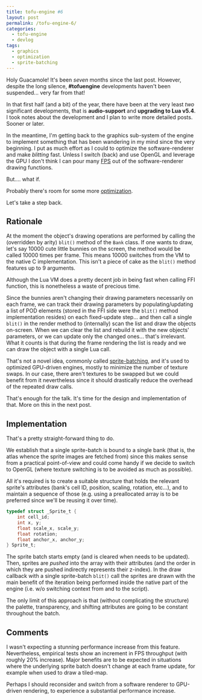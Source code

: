 ```yaml
---
title: tofu-engine #6
layout: post
permalink: /tofu-engine-6/
categories:
  - tofu-engine
  - devlog
tags:
  - graphics
  - optimization
  - sprite-batching
---
```

Holy Guacamole! It's been *seven* months since the last post. However, despite the long silence, **#tofuengine** developments haven't been suspended... very far from that!

In that first half (and a bit) of the year, there have been at the very least *two* significant developments, that is **audio-support** and **upgrading to Lua v5.4**. I took notes about the development and I plan to write more detailed posts. Sooner or later.

In the meantime, I'm getting back to the graphics sub-system of the engine to implement something that has been wandering in my mind since the very beginning. I put as much effort as I could to optimize the software-renderer and make *blitting* fast. Unless I switch (back) and use OpenGL and leverage the GPU I don't think I can pour many [FPS](https://en.wikipedia.org/wiki/Frame_rate) out of the software-renderer drawing functions.

But.... what if.

Probably there's room for some more [optimization](https://en.wikiquote.org/wiki/Donald_Knuth).

Let's take a step back.

## Rationale

At the moment the object's drawing operations are performed by calling the (overridden by arity) `blit()` method of the `Bank` class. If one wants to draw, let's say 10000 cute little bunnies on the screen, the method would be called 10000 times per frame. This means 10000 switches from the VM to the native C implementation. This isn't a piece of cake as the `blit()` method features up to 9 arguments.

Although the Lua VM does a pretty decent job in being fast when calling FFI function, this is nonetheless a waste of precious time.

Since the bunnies aren't changing their drawing parameters necessarily on each frame, we can track their drawing parameters by populating/updating a list of POD elements (stored in the FFI side were the `blit()` method implementation resides) on each fixed-update step... and then call a single `blit()` in the render method to (internally) scan the list and draw the objects on-screen. When we can clear the list and rebuild it with the new objects' parameters, or we can update only the changed ones... that's irrelevant. What it counts is that during the frame rendering the list is ready and we can draw the object with a single Lua call.

That's not a novel idea, commonly called [sprite-batching](https://randygaul.net/2014/01/01/simple-sprite-batching/), and it's used to optimized GPU-driven engines, mostly to minimize the number of texture swaps. In our case, there aren't textures to be swapped but we could benefit from it nevertheless since it should drastically reduce the overhead of the repeated draw calls.

That's enough for the talk. It's time for the design and implementation of that. More on this in the next post.

## Implementation

That's a pretty straight-forward thing to do.

We establish that a single sprite-batch is bound to a single bank (that is, the atlas whence the sprite images are fetched from) since this makes sense from a practical point-of-view and could come handy if we decide to switch to OpenGL (where texture switching is to be avoided as much as possible).

All it's required is to create a suitable structure that holds the relevant sprite's attributes (bank's cell ID, position, scaling, rotation, etc...), and to maintain a sequence of those (e.g. using a preallocated array is to be preferred since we'll be reusing it over time).

```c
typedef struct _Sprite_t {
    int cell_id;
    int x, y;
    float scale_x, scale_y;
    float rotation;
    float anchor_x, anchor_y;
} Sprite_t;
```

The sprite batch starts empty (and is cleared when needs to be updated). Then, sprites are *pushed* into the array with their attributes (and the order in which they are pushed indirectly represents their z-index). In the draw callback with a single sprite-batch `blit()` call the sprites are drawn with the main benefit of the iteration being performed inside the native part of the engine (i.e. w/o switching context from and to the script).

The only limit of this approach is that (without complicating the structure) the palette, transparency, and shifting attributes are going to be constant throughout the batch.

## Comments

I wasn't expecting a stunning performance increase from this feature. Nevertheless, empirical tests show an increment in FPS throughput (with roughly 20% increase). Major benefits are to be expected in situations where the underlying sprite batch doesn't change at each frame update, for example when used to draw a tiled-map.

Perhaps I should reconsider and switch from a software renderer to GPU-driven rendering, to experience a substantial performance increase.
